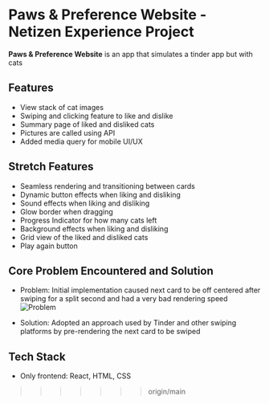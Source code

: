 
# Paws & Preference Website - Netizen Experience Project

**Paws & Preference Website** is an app that simulates a tinder app but with cats 

## Features
- View stack of cat images
- Swiping and clicking feature to like and dislike
- Summary page of liked and disliked cats
- Pictures are called using API
- Added media query for mobile UI/UX 

## Stretch Features
- Seamless rendering and transitioning between cards 
- Dynamic button effects when liking and disliking 
- Sound effects when liking and disliking 
- Glow border when dragging 
- Progress Indicator for how many cats left
- Background effects when liking and disliking 
- Grid view of the liked and disliked cats 
- Play again button

## Core Problem Encountered and Solution
- Problem: Initial implementation caused next card to be off centered after swiping for a split second and had a very bad rendering speed
![Problem](<Screenshot 2025-07-14 at 9.15.53 PM.png>)

- Solution: Adopted an approach used by Tinder and other swiping platforms by pre-rendering the next card to be swiped 

## Tech Stack
- Only frontend: React, HTML, CSS 



>>>>>>> origin/main

